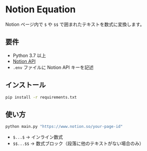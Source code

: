 # Notion Equation

Notion ページ内で `$` や `$$` で囲まれたテキストを数式に変換します。

## 要件

- Python 3.7 以上
- [Notion API](https://developers.notion.com/docs/getting-started)
- `.env` ファイルに Notion API キーを記述

## インストール

```bash
pip install -r requirements.txt
```

## 使い方

```bash
python main.py "https://www.notion.so/your-page-id"
```

- `$...$` → インライン数式
- `$$...$$` → 数式ブロック（段落に他のテキストがない場合のみ）
